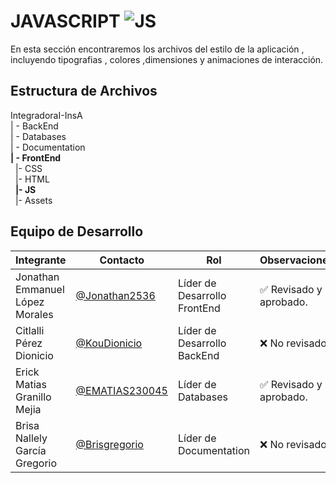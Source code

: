 # JAVASCRIPT  ![JS](https://img.shields.io/badge/JavaScript-F7DF1E?style=for-the-badge&logo=javascript&logoColor=black)


 En esta sección encontraremos los archivos del estilo de la aplicación , incluyendo tipografias , colores ,dimensiones y animaciones de interacción.

## Estructura de Archivos

IntegradoraI-InsA<br>
| - BackEnd<br>
| - Databases<br>
| - Documentation<br>
**| - FrontEnd**<br>
&nbsp;&nbsp;|- CSS<br>
&nbsp;&nbsp;|- HTML<br>
&nbsp;&nbsp;**|- JS**<br>
&nbsp;&nbsp;|- Assets<br>

## Equipo de Desarrollo

|Integrante|Contacto|Rol|Observaciones|
|------------|--------|---|---|
|Jonathan Emmanuel López Morales|[@Jonathan2536](https://github.com/Jonathan2536)|Líder de Desarrollo FrontEnd|✅ Revisado y aprobado.|
|Citlalli Pérez Dionicio|[@KouDionicio](https://github.com/KouDionicio)|Líder de Desarrollo BackEnd|❌ No revisado.|
|Erick Matias Granillo Mejia|[@EMATIAS230045](https://github.com/EMATIAS230045)|Líder de Databases|✅ Revisado y aprobado.|
|Brisa Nallely García Gregorio|[@Brisgregorio](https://github.com/Brisgregorio)|Líder de Documentation|❌ No revisado |
